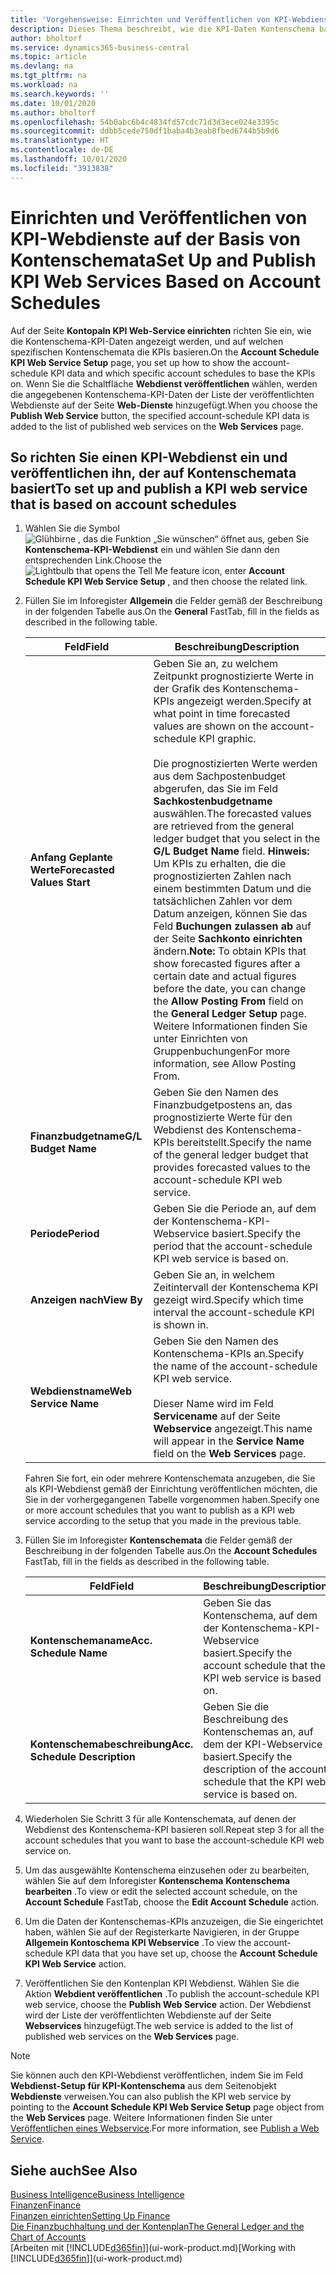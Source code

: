 ```yaml
---
title: 'Vorgehensweise: Einrichten und Veröffentlichen von KPI-Webdienste auf der Basis von Kontenschemata | Microsoft Docs'
description: Dieses Thema beschreibt, wie die KPI-Daten Kontenschema basierend auf bestimmte Kontenschemata angezeigt werden.
author: bholtorf
ms.service: dynamics365-business-central
ms.topic: article
ms.devlang: na
ms.tgt_pltfrm: na
ms.workload: na
ms.search.keywords: ''
ms.date: 10/01/2020
ms.author: bholtorf
ms.openlocfilehash: 54b0abc6b4c4834fd57cdc71d3d3ece024e3395c
ms.sourcegitcommit: ddbb5cede750df1baba4b3eab8fbed6744b5b9d6
ms.translationtype: HT
ms.contentlocale: de-DE
ms.lasthandoff: 10/01/2020
ms.locfileid: "3913838"
---
```

# <a name="set-up-and-publish-kpi-web-services-based-on-account-schedules"></a><span data-ttu-id="b1e59-103">Einrichten und Veröffentlichen von KPI-Webdienste auf der Basis von Kontenschemata</span><span class="sxs-lookup"><span data-stu-id="b1e59-103">Set Up and Publish KPI Web Services Based on Account Schedules</span></span>
<span data-ttu-id="b1e59-104">Auf der Seite **Kontopaln KPI Web-Service einrichten** richten Sie ein, wie die Kontenschema-KPI-Daten angezeigt werden, und auf welchen spezifischen Kontenschemata die KPIs basieren.</span><span class="sxs-lookup"><span data-stu-id="b1e59-104">On the **Account Schedule KPI Web Service Setup** page, you set up how to show the account-schedule KPI data and which specific account schedules to base the KPIs on.</span></span> <span data-ttu-id="b1e59-105">Wenn Sie die Schaltfläche **Webdienst veröffentlichen** wählen, werden die angegebenen Kontenschema-KPI-Daten der Liste der veröffentlichten Webdienste auf der Seite **Web-Dienste** hinzugefügt.</span><span class="sxs-lookup"><span data-stu-id="b1e59-105">When you choose the **Publish Web Service** button, the specified account-schedule KPI data is added to the list of published web services on the **Web Services** page.</span></span>  

## <a name="to-set-up-and-publish-a-kpi-web-service-that-is-based-on-account-schedules"></a><span data-ttu-id="b1e59-106">So richten Sie einen KPI-Webdienst ein und veröffentlichen ihn, der auf Kontenschemata basiert</span><span class="sxs-lookup"><span data-stu-id="b1e59-106">To set up and publish a KPI web service that is based on account schedules</span></span>  
1.  <span data-ttu-id="b1e59-107">Wählen Sie die Symbol ![Glühbirne , das die Funktion „Sie wünschen“ öffnet](media/ui-search/search_small.png "Was möchten Sie tun?") aus, geben Sie **Kontenschema-KPI-Webdienst** ein und wählen Sie dann den entsprechenden Link.</span><span class="sxs-lookup"><span data-stu-id="b1e59-107">Choose the ![Lightbulb that opens the Tell Me feature](media/ui-search/search_small.png "Tell me what you want to do") icon, enter **Account Schedule KPI Web Service Setup** , and then choose the related link.</span></span>  
2.  <span data-ttu-id="b1e59-108">Füllen Sie im Inforegister **Allgemein** die Felder gemäß der Beschreibung in der folgenden Tabelle aus.</span><span class="sxs-lookup"><span data-stu-id="b1e59-108">On the **General** FastTab, fill in the fields as described in the following table.</span></span>  

    |<span data-ttu-id="b1e59-109">Feld</span><span class="sxs-lookup"><span data-stu-id="b1e59-109">Field</span></span>|<span data-ttu-id="b1e59-110">Beschreibung</span><span class="sxs-lookup"><span data-stu-id="b1e59-110">Description</span></span>|  
    |---------------------------------|---------------------------------------|  
    |<span data-ttu-id="b1e59-111">**Anfang Geplante Werte**</span><span class="sxs-lookup"><span data-stu-id="b1e59-111">**Forecasted Values Start**</span></span>|<span data-ttu-id="b1e59-112">Geben Sie an, zu welchem Zeitpunkt prognostizierte Werte in der Grafik des Kontenschema-KPIs angezeigt werden.</span><span class="sxs-lookup"><span data-stu-id="b1e59-112">Specify at what point in time forecasted values are shown on the account-schedule KPI graphic.</span></span><br /><br /> <span data-ttu-id="b1e59-113">Die prognostizierten Werte werden aus dem Sachpostenbudget abgerufen, das Sie im Feld **Sachkostenbudgetname** auswählen.</span><span class="sxs-lookup"><span data-stu-id="b1e59-113">The forecasted values are retrieved from the general ledger budget that you select in the **G/L Budget Name** field.</span></span> <span data-ttu-id="b1e59-114">**Hinweis:**  Um KPIs zu erhalten, die die prognostizierten Zahlen nach einem bestimmten Datum und die tatsächlichen Zahlen vor dem Datum anzeigen, können Sie das Feld **Buchungen zulassen ab** auf der Seite **Sachkonto einrichten** ändern.</span><span class="sxs-lookup"><span data-stu-id="b1e59-114">**Note:**  To obtain KPIs that show forecasted figures after a certain date and actual figures before the date, you can change the **Allow Posting From** field on the **General Ledger Setup** page.</span></span> <span data-ttu-id="b1e59-115">Weitere Informationen finden Sie unter Einrichten von Gruppenbuchungen</span><span class="sxs-lookup"><span data-stu-id="b1e59-115">For more information, see Allow Posting From.</span></span>|  
    |<span data-ttu-id="b1e59-116">**Finanzbudgetname**</span><span class="sxs-lookup"><span data-stu-id="b1e59-116">**G/L Budget Name**</span></span>|<span data-ttu-id="b1e59-117">Geben Sie den Namen des Finanzbudgetpostens an, das prognostizierte Werte für den Webdienst des Kontenschema-KPIs bereitstellt.</span><span class="sxs-lookup"><span data-stu-id="b1e59-117">Specify the name of the general ledger budget that provides forecasted values to the account-schedule KPI web service.</span></span>|  
    |<span data-ttu-id="b1e59-118">**Periode**</span><span class="sxs-lookup"><span data-stu-id="b1e59-118">**Period**</span></span>|<span data-ttu-id="b1e59-119">Geben Sie die Periode an, auf dem der Kontenschema-KPI-Webservice basiert.</span><span class="sxs-lookup"><span data-stu-id="b1e59-119">Specify the period that the account-schedule KPI web service is based on.</span></span>|  
    |<span data-ttu-id="b1e59-120">**Anzeigen nach**</span><span class="sxs-lookup"><span data-stu-id="b1e59-120">**View By**</span></span>|<span data-ttu-id="b1e59-121">Geben Sie an, in welchem Zeitintervall der Kontenschema KPI gezeigt wird.</span><span class="sxs-lookup"><span data-stu-id="b1e59-121">Specify which time interval the account-schedule KPI is shown in.</span></span>|  
    |<span data-ttu-id="b1e59-122">**Webdienstname**</span><span class="sxs-lookup"><span data-stu-id="b1e59-122">**Web Service Name**</span></span>|<span data-ttu-id="b1e59-123">Geben Sie den Namen des Kontenschema-KPIs an.</span><span class="sxs-lookup"><span data-stu-id="b1e59-123">Specify the name of the account-schedule KPI web service.</span></span><br /><br /> <span data-ttu-id="b1e59-124">Dieser Name wird im Feld **Servicename** auf der Seite **Webservice** angezeigt.</span><span class="sxs-lookup"><span data-stu-id="b1e59-124">This name will appear in the **Service Name** field on the **Web Services** page.</span></span>|  

    <span data-ttu-id="b1e59-125">Fahren Sie fort, ein oder mehrere Kontenschemata anzugeben, die Sie als KPI-Webdienst gemäß der Einrichtung veröffentlichen möchten, die Sie in der vorhergegangenen Tabelle vorgenommen haben.</span><span class="sxs-lookup"><span data-stu-id="b1e59-125">Specify one or more account schedules that you want to publish as a KPI web service according to the setup that you made in the previous table.</span></span>  

3.  <span data-ttu-id="b1e59-126">Füllen Sie im Inforegister **Kontenschemata** die Felder gemäß der Beschreibung in der folgenden Tabelle aus.</span><span class="sxs-lookup"><span data-stu-id="b1e59-126">On the **Account Schedules** FastTab, fill in the fields as described in the following table.</span></span>  

    |<span data-ttu-id="b1e59-127">Feld</span><span class="sxs-lookup"><span data-stu-id="b1e59-127">Field</span></span>|<span data-ttu-id="b1e59-128">Beschreibung</span><span class="sxs-lookup"><span data-stu-id="b1e59-128">Description</span></span>|  
    |---------------------------------|---------------------------------------|  
    |<span data-ttu-id="b1e59-129">**Kontenschemaname**</span><span class="sxs-lookup"><span data-stu-id="b1e59-129">**Acc. Schedule Name**</span></span>|<span data-ttu-id="b1e59-130">Geben Sie das Kontenschema, auf dem der Kontenschema-KPI-Webservice basiert.</span><span class="sxs-lookup"><span data-stu-id="b1e59-130">Specify the account schedule that the KPI web service is based on.</span></span>|  
    |<span data-ttu-id="b1e59-131">**Kontenschemabeschreibung**</span><span class="sxs-lookup"><span data-stu-id="b1e59-131">**Acc. Schedule Description**</span></span>|<span data-ttu-id="b1e59-132">Geben Sie die Beschreibung des Kontenschemas an, auf dem der KPI-Webservice basiert.</span><span class="sxs-lookup"><span data-stu-id="b1e59-132">Specify the description of the account schedule that the KPI web service is based on.</span></span>|  

4.  <span data-ttu-id="b1e59-133">Wiederholen Sie Schritt 3 für alle Kontenschemata, auf denen der Webdienst des Kontenschema-KPI basieren soll.</span><span class="sxs-lookup"><span data-stu-id="b1e59-133">Repeat step 3 for all the account schedules that you want to base the account-schedule KPI web service on.</span></span>  
5.  <span data-ttu-id="b1e59-134">Um das ausgewählte Kontenschema einzusehen oder zu bearbeiten, wählen Sie auf dem Inforegister **Kontenschema** **Kontenschema bearbeiten** .</span><span class="sxs-lookup"><span data-stu-id="b1e59-134">To view or edit the selected account schedule, on the **Account Schedule** FastTab, choose the **Edit Account Schedule** action.</span></span>  
6.  <span data-ttu-id="b1e59-135">Um die Daten der Kontenschemas-KPIs anzuzeigen, die Sie eingerichtet haben, wählen Sie auf der Registerkarte Navigieren, in der Gruppe **Allgemein Kontoschema KPI Webservice** .</span><span class="sxs-lookup"><span data-stu-id="b1e59-135">To view the account-schedule KPI data that you have set up, choose the **Account Schedule KPI Web Service** action.</span></span>  
7.  <span data-ttu-id="b1e59-136">Veröffentlichen Sie den Kontenplan KPI Webdienst. Wählen Sie die Aktion **Webdient veröffentlichen** .</span><span class="sxs-lookup"><span data-stu-id="b1e59-136">To publish the account-schedule KPI web service, choose the **Publish Web Service** action.</span></span> <span data-ttu-id="b1e59-137">Der Webdienst wird der Liste der veröffentlichten Webdienste auf der Seite **Webservices** hinzugefügt.</span><span class="sxs-lookup"><span data-stu-id="b1e59-137">The web service is added to the list of published web services on the **Web Services** page.</span></span>  

> [!NOTE]  
>  <span data-ttu-id="b1e59-138">Sie können auch den KPI-Webdienst veröffentlichen, indem Sie im Feld **Webdienst-Setup für KPI-Kontenschema** aus dem Seitenobjekt **Webdienste** verweisen.</span><span class="sxs-lookup"><span data-stu-id="b1e59-138">You can also publish the KPI web service by pointing to the **Account Schedule KPI Web Service Setup** page object from the **Web Services** page.</span></span> <span data-ttu-id="b1e59-139">Weitere Informationen finden Sie unter [Veröffentlichen eines Webservice](across-how-publish-web-service.md).</span><span class="sxs-lookup"><span data-stu-id="b1e59-139">For more information, see [Publish a Web Service](across-how-publish-web-service.md).</span></span>  

## <a name="see-also"></a><span data-ttu-id="b1e59-140">Siehe auch</span><span class="sxs-lookup"><span data-stu-id="b1e59-140">See Also</span></span>  
[<span data-ttu-id="b1e59-141">Business Intelligence</span><span class="sxs-lookup"><span data-stu-id="b1e59-141">Business Intelligence</span></span>](bi.md)  
[<span data-ttu-id="b1e59-142">Finanzen</span><span class="sxs-lookup"><span data-stu-id="b1e59-142">Finance</span></span>](finance.md)  
[<span data-ttu-id="b1e59-143">Finanzen einrichten</span><span class="sxs-lookup"><span data-stu-id="b1e59-143">Setting Up Finance</span></span>](finance-setup-finance.md)  
[<span data-ttu-id="b1e59-144">Die Finanzbuchhaltung und der Kontenplan</span><span class="sxs-lookup"><span data-stu-id="b1e59-144">The General Ledger and the Chart of Accounts</span></span>](finance-general-ledger.md)  
<span data-ttu-id="b1e59-145">[Arbeiten mit [!INCLUDE[d365fin](includes/d365fin_md.md)]](ui-work-product.md)</span><span class="sxs-lookup"><span data-stu-id="b1e59-145">[Working with [!INCLUDE[d365fin](includes/d365fin_md.md)]](ui-work-product.md)</span></span>
